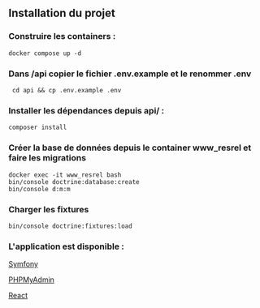 ## Installation du projet 

### Construire les containers :

`docker compose up -d`

### Dans /api copier le fichier .env.example et le renommer .env

` cd api && cp .env.example .env`

### Installer les dépendances depuis api/ : 

`composer install`

### Créer la base de données depuis le container www_resrel et faire les migrations

`docker exec -it www_resrel bash`\
`bin/console doctrine:database:create`\
`bin/console d:m:m`

### Charger les fixtures

`bin/console doctrine:fixtures:load`

### L'application est disponible : 

[Symfony](http://localhost:8000) 

[PHPMyAdmin](http://localhost:8080)

[React](http://localhost:3000)




